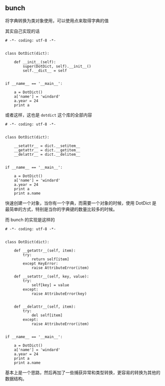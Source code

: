 ## bunch

将字典转换为类对象使用，可以使用点来取得字典的值

其实自己实现的话

```
# -*- coding: utf-8 -*-


class DotDict(dict):

    def __init__(self):
        super(DotDict, self).__init__()
        self.__dict__ = self


if __name__ == '__main__':

    a = DotDict()
    a['name'] = 'windard'
    a.year = 24
    print a

```

或者这样，这也是 `dotdict` 这个库的全部内容

```
# -*- coding: utf-8 -*-


class DotDict(dict):

    __setattr__ = dict.__setitem__
    __getattr__ = dict.__getitem__
    __delattr__ = dict.__delitem__


if __name__ == '__main__':

    a = DotDict()
    a['name'] = 'windard'
    a.year = 24
    print a
    print a.name

```

快速创建一个对象，当你有一个字典，而需要一个对象的时候，使用 DotDict 是最简单的方式，特别是当你的字典键的数量比较多的时候。

而 bunch 的实现是这样的

```
# -*- coding: utf-8 -*-


class DotDict(dict):

    def __getattr__(self, item):
        try:
            return self[item]
        except KeyError:
            raise AttributeError(item)

    def __setattr__(self, key, value):
        try:
            self[key] = value
        except:
            raise AttributeError(key)


    def __delattr__(self, item):
        try:
            del self[item]
        except:
            raise AttributeError(item)


if __name__ == '__main__':

    a = DotDict()
    a['name'] = 'windard'
    a.year = 24
    print a
    print a.name

```

基本上是一个思路，然后再加了一些捕获异常和类型转换，更容易的转换为其他的数据结构。

